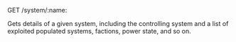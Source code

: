GET /system/:name:

Gets details of a given system, including the controlling system and a list of exploited populated systems, factions, power state, and so on.